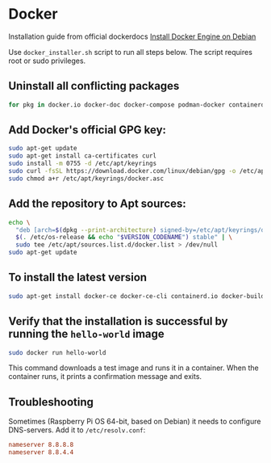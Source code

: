 # Docker
Installation guide from official dockerdocs [Install Docker Engine on Debian](https://docs.docker.com/engine/install/debian/)

Use `docker_installer.sh` script to run all steps below. The script requires root or sudo privileges.

## Uninstall all conflicting packages
```bash
for pkg in docker.io docker-doc docker-compose podman-docker containerd runc; do sudo apt-get remove $pkg; done
```

## Add Docker's official GPG key:
```bash
sudo apt-get update
sudo apt-get install ca-certificates curl
sudo install -m 0755 -d /etc/apt/keyrings
sudo curl -fsSL https://download.docker.com/linux/debian/gpg -o /etc/apt/keyrings/docker.asc
sudo chmod a+r /etc/apt/keyrings/docker.asc
```

## Add the repository to Apt sources:
```bash
echo \
  "deb [arch=$(dpkg --print-architecture) signed-by=/etc/apt/keyrings/docker.asc] https://download.docker.com/linux/debian \
  $(. /etc/os-release && echo "$VERSION_CODENAME") stable" | \
  sudo tee /etc/apt/sources.list.d/docker.list > /dev/null
sudo apt-get update
```

## To install the latest version
```bash
sudo apt-get install docker-ce docker-ce-cli containerd.io docker-buildx-plugin docker-compose-plugin
```

## Verify that the installation is successful by running the `hello-world` image
```bash
sudo docker run hello-world
```
This command downloads a test image and runs it in a container. When the container runs, it prints a confirmation message and exits.

## Troubleshooting

Sometimes (Raspberry Pi OS 64-bit, based on Debian) it needs to configure DNS-servers. Add it to `/etc/resolv.conf`:

```/etc/resolv.conf
nameserver 8.8.8.8
nameserver 8.8.4.4
```




